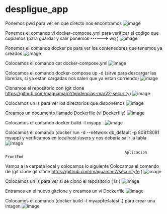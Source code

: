 # despligue_app

Ponemos pwd para ver en que directo nos encontramos
![image](https://user-images.githubusercontent.com/91167870/205785048-c65d7cc4-eb16-4daa-9adb-54acc0a387cf.png)

Ponemos el comando vi docker-compose.yml para verificar el codigo que copiamos (para guardar y salir ponemos ------> wq )
![image](https://user-images.githubusercontent.com/91167870/205785329-0a536d43-2441-440b-b1df-5aa3c84b997e.png)


Ponemos el comando docker ps para ver los contenedores que tenemos ya creados
![image](https://user-images.githubusercontent.com/91167870/205784820-c1f2f4b4-a8dd-4509-b5c5-07e08eb0d164.png)

Colocamos el comando cat docker-compose.yml 
![image](https://user-images.githubusercontent.com/91167870/205785469-778b847d-2596-43eb-ba25-3791235a61a9.png)

Colocamos el comando docker-compose up -d (sirve para descargar las librerias, si ya estan cargadas nos salen que ya estan corriendo)
![image](https://user-images.githubusercontent.com/91167870/205785646-13f34e2d-24b4-479a-826f-1ce0da72fb11.png)

Clonamos el repositorio  con  (git clone https://github.com/maguaman2/tendencias-mar22-security) 
![image](https://user-images.githubusercontent.com/91167870/205785889-d9e0f4eb-aea7-455e-916d-5487a269ee70.png)

Colocamos un ls para ver los directorios que disponemos
![image](https://user-images.githubusercontent.com/91167870/205786008-32263b4d-941a-4a71-9a45-c9d1d0ea63d0.png)

Creamos un documento llamado Dockerfile (vi Dockerfile)
![image](https://user-images.githubusercontent.com/91167870/205786259-d0b58b88-413d-4f43-a8a2-065c84facbca.png)

Colocamos el comando docker build -t myapp .
![image](https://user-images.githubusercontent.com/91167870/205786793-757d90be-0b51-49c9-b25b-fcf4c51bf99e.png)

Colocamos el comando (docker run -d --network db_default -p 8081:8081 myapp) y verificamos en localhost:/users y nos deberia salir la tabla
![image](https://user-images.githubusercontent.com/91167870/205788202-fe4ec087-aa37-4611-9500-3dcf1f2d08d1.png)

                                                         Aplicacion FrontEnd
 Vamos a la carpeta local y colocamos lo siguiente
 Colocamos el comando de (git clone git clone https://github.com/maguaman2/securityfe ) 
 ![image](https://user-images.githubusercontent.com/91167870/205789766-19abef2f-d9dd-4efd-8e01-4c6d643bb96b.png)
 
 Colocamos un ls para ver si se clono el repositorio ( ls )
 ![image](https://user-images.githubusercontent.com/91167870/205789866-8bb7c5a5-e78a-488b-887b-a933c4c54187.png)

 Entramos en el nuevo gitclone y creamos un vi Dockerfile
 ![image](https://user-images.githubusercontent.com/91167870/205789999-bb59af91-5864-4278-be03-6ec7c523806e.png)

 Colocamos el comando (docker build -t myappfe:latest .) para crear una imagen
 ![image](https://user-images.githubusercontent.com/91167870/205790176-41fbfc7a-778a-4504-be2b-dd4c3b456bba.png)

